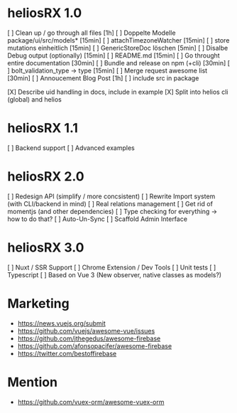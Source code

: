 # heliosRX 1.0

[ ] Clean up / go through all files [1h]
[ ] Doppelte Modelle package/ui/src/models* [15min]
[ ] attachTimezoneWatcher [15min]
[ ] store mutations einheitlich [15min]
[ ] GenericStoreDoc löschen [5min]
[ ] Disalbe Debug output (optionally) [15min]
[ ] README.md [15min]
[ ] Go throught entire documentation [30min]
[ ] Bundle and release on npm (+cli) [30min]
[ ] bolt_validation_type -> type [15min]
[ ] Merge request awesome list [30min]
[ ] Annoucement Blog Post [1h]
[ ] include src in package

[X] Describe uid handling in docs, include in example
[X] Split into helios cli (global) and helios

# heliosRX 1.1

[ ] Backend support
[ ] Advanced examples

# heliosRX 2.0

[ ] Redesign API (simplify / more concsistent)
[ ] Rewrite Import system (with CLI/backend in mind)
[ ] Real relations management
[ ] Get rid of momentjs (and other dependencies)
[ ] Type checking for everything -> how to do that?
[ ] Auto-Un-Sync
[ ] Scaffold Admin Interface

# heliosRX 3.0

[ ] Nuxt / SSR Support
[ ] Chrome Extension / Dev Tools
[ ] Unit tests
[ ] Typescript
[ ] Based on Vue 3 (New observer, native classes as models?)

# Marketing

- https://news.vuejs.org/submit
- https://github.com/vuejs/awesome-vue/issues
- https://github.com/jthegedus/awesome-firebase
- https://github.com/afonsopacifer/awesome-firebase
- https://twitter.com/bestoffirebase


# Mention

- https://github.com/vuex-orm/awesome-vuex-orm
